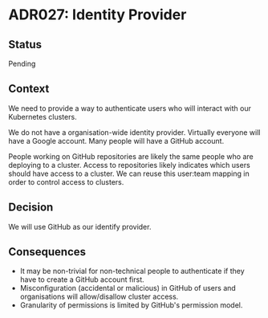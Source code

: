 # ADR027: Identity Provider

## Status

Pending

## Context

We need to provide a way to authenticate users who will interact with our Kubernetes clusters.

We do not have a organisation-wide identity provider. Virtually everyone will have a Google account. Many people will have a GitHub account.

People working on GitHub repositories are likely the same people who are deploying to a cluster. Access to repositories likely indicates which users should have access to a cluster. We can reuse this user:team mapping in order to control access to clusters.

## Decision

We will use GitHub as our identify provider.

## Consequences

- It may be non-trivial for non-technical people to authenticate if they have to create a GitHub account first.
- Misconfiguration (accidental or malicious) in GitHub of users and organisations will allow/disallow cluster access.
- Granularity of permissions is limited by GitHub's permission model.
